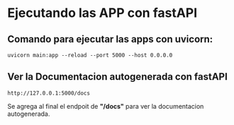 # Ejecutando las APP con fastAPI

## Comando para ejecutar las apps con uvicorn: 
`uvicorn main:app --reload --port 5000 --host 0.0.0.0`

## Ver la Documentacion autogenerada con fastAPI 
`http://127.0.0.1:5000/docs`

Se agrega al final el endpoit de __"/docs"__ para ver la documentacion autogenerada. 